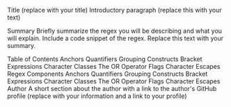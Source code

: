 Title (replace with your title)
Introductory paragraph (replace this with your text)

Summary
Briefly summarize the regex you will be describing and what you will explain. Include a code snippet of the regex. Replace this text with your summary.

Table of Contents
Anchors
Quantifiers
Grouping Constructs
Bracket Expressions
Character Classes
The OR Operator
Flags
Character Escapes
Regex Components
Anchors
Quantifiers
Grouping Constructs
Bracket Expressions
Character Classes
The OR Operator
Flags
Character Escapes
Author
A short section about the author with a link to the author's GitHub profile (replace with your information and a link to your profile)